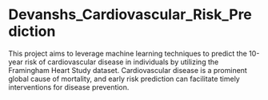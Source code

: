 # Devanshs_Cardiovascular_Risk_Prediction
This project aims to leverage machine learning techniques to predict the 10-year risk of cardiovascular disease in individuals by utilizing the Framingham Heart Study dataset. Cardiovascular disease is a prominent global cause of mortality, and early risk prediction can facilitate timely interventions for disease prevention.
